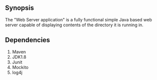 
## Synopsis

The "Web Server application" is a fully functional simple Java based web server capable of displaying contents of the directory it is running in.

## Dependencies
1. Maven
2. JDK1.8
3. Junit
5. Mockito
6. log4j






